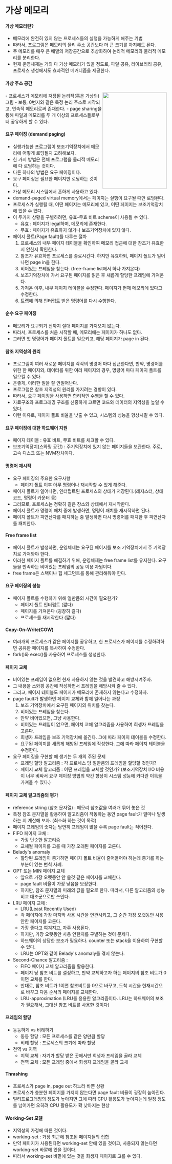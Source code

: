 # 가상 메모리
#### 가상 메모리란?
- 메모리에 완전히 있지 않는 프로세스들의 실행을 가능하게 해주는 기법
- 따라서, 프로그램은 메모리의 물리 주소 공간보다 더 큰 크기를 차지해도 된다.
- 주 메모리를 매우 큰 배열의 저장공간으로 추상화하여 논리적 메모리와 물리적 메모리를 분리한다.
- 현재 운영체제는 거의 다 가상 메모리가 있을 정도로, 파일 공유, 라이브러리 공유, 프로세스 생성에서도 효과적인 메커니즘을 제공한다.

#### 가상 주소 공간
<img src="https://user-images.githubusercontent.com/81418010/222339784-db079dc1-517c-4095-b7f7-7e78d362275d.png" height="300px" width="200px" align="right">
- 프로세스가 메모리에 저장된 논리적(혹은 가상의) 그림
- 보통, 0번지와 같은 특정 논리 주소로 시작되고, 연속적 메모리로써 존재한다.
- page sharing을 통해 파일과 메모리를 두 개 이상의 프로세스들로부터 공유하게 할 수 있다.

#### 요구 페이징 (demand paging)
- 실행가능한 프로그램이 보조기억장치에서 메모리에 어떻게 로딩될지 고려해보자.
- 한 가지 방법은 전체 프로그램을 물리적 메모리에 다 로딩하는 것이다.
- 다른 하나의 방법은 요구 페이징이다.
- 요구 페이징은 필요한 페이지만 로딩하는 것이다.
- 가상 메모리 시스템에서 흔하게 사용하고 있다.
- demand-paged virtual memory에서는 페이지는 실행이 요구될 때만 로딩된다.
- 프로세스가 실행될 때, 어떤 페이지는 메모리에 있고, 어떤 페이지는 보조기억장치에 있을 수 있다.
- 이 두가지 상황을 구별하려면, 유효-무효 비트 scheme이 사용될 수 있다.
  - 유효 : 페이지가 legal하며, 메모리에 존재한다. 
  - 무효 : 페이지가 유효하지 않거나 보조기억장치에 있지 않다.
- 페이지 폴트(Page fault)를 다루는 절차
  1. 프로세스의 내부 페이지 테이블을 확인하여 메모리 접근에 대한 참조가 유효한지 안한지 확인한다.
  2. 참조가 유효하면 프로세스를 종료시킨다. 하지만 유효하되, 페이지 폴트가 일어나면 page in을 한다.
  3. 비어있는 프레임을 찾는다. (free-frame list에서 하나 가져온다)
  4. 보조기억장치에 가서 요구된 페이지를 읽은 후 새롭게 할당한 프레임에 가져온다.  
  5. 가져온 이후, 내부 페이지 테이블을 수정한다. 페이지가 현재 메모리에 있다고 수정한다.
  6. 트랩에 의해 인터럽트 받은 명령어를 다시 수행한다.

#### 순수 요구 페이징 
- 메모리가 요구되기 전까지 절대 페이지를 가져오지 않는다.
- 따라서, 프로세스를 처음 시작할 때, 메모리에는 페이지가 하나도 없다.
- 그러면 첫 명령어가 페이지 폴트를 일으키고, 해당 페이지가 page in 된다.

#### 참조 지역성의 원리
- 프로그램이 여러 새로운 페이지를 각각의 명령어 마다 접근한다면, 
 만약, 명령어를 위한 한 페이지와, 데이터를 위한 여러 페이지의 경우, 명령어 마다 페이지 폴트를 일으킬 수 있다.
- 운좋게, 이러한 일을 잘 안일어난다.
- 프로그램은 참조 지역성의 원리를 가지려는 경향이 있다.
- 따라서, 요구 페이징을 사용하면 합리적인 수행을 할 수 있다.
- 자료구조와 프로그래밍 구조를 신중하게 고르면 코드와 데이터의 지역성을 높일 수 있다.
- 이런 이유로, 페이지 폴트 비율을 낮출 수 있고, 시스템의 성능을 향상시킬 수 있다.

#### 요구 페이징에 대한 하드웨어 지원
- 페이지 테이블 : 유효 비트, 무효 비트를 체크할 수 있다.
- 보조기억장치(스와핑 공간) : 주기억장치에 있지 않는 페이지들을 보관한다. 주로, 고속 디스크 또는 NVM장치이다.

#### 명령어 재시작
- 요구 페이징의 주요한 요구사항
  - 페이지 폴트 이후 아무 명령어나 재시작할 수 있게 해준다.
- 페이지 폴트가 일어나면, 인터럽트된 프로세스의 상태가 저장된다.(레지스터, 상태 코드, 명령어 카운터 등)
- 그러므로, 프로세스는 정확히 같은 장소와 상태에서 재시작한다.
- 페이지 폴트가 명령어 패치 중에 발생하면, 명령어 패치를 재시작하면 된다.
- 페이지 폴트가 피연산자를 패치하는 중 발생하면 다시 명령어를 패치한 후 피연산자를 패치한다.

#### Free frame list
- 페이지 폴트가 발생하면, 운영체제는 요구된 페이지를 보조 기억장치에서 주 기억장치로 가져와야 한다.
- 이러한 페이지 폴트를 해결하기 위해, 운영체제는 free frame list를 유지한다. 요구들을 만족하는 비어있는 프레임의 공동 이용 자원이다.
- free frame은 스택이나 힙 세그먼트를 통해 관리해줘야 한다.

#### 요구 페이징의 성능
- 페이지 폴트를 수행하기 위해 얼만큼의 시간이 필요한가?
  - 페이지 폴트 인터럽트 (짧다)
  - 페이지를 가져온다 (굉장히 길다)
  - 프로세스를 재시작한다 (짧다) 

#### Copy-On-Write(COW)
- 여러개의 프로세스가 같은 페이지를 공유하고, 한 프로세스가 페이지를 수정하려하면 공유한 페이지를 복사하여 수정한다. 
- fork()와 exec()를 사용하여 프로세스를 생성한다.

#### 페이지 교체
- 비어있는 프레임이 없으면 현재 사용하지 않는 것을 발견하고 해방시켜주자.
- 그 내용을 스와핑 공간에 작성하면서 프레임을 해방시켜 줄 수 있다.
- 그리고, 페이지 테이블도 페이지가 메모리에 존재하지 않는다고 수정하자.
- page fault가 발생하면 페이지 교체와 함께 일어나는 과정
  1. 보조 기억장치에서 요구된 페이지의 위치를 찾는다.
  2. 비어있는 프레임을 찾는다.
    - 만약 비어있으면, 그냥 사용한다.
    - 비어있는 프레임이 없으면, 페이치 교체 알고리즘을 사용하여 희생자 프레임을 고른다.
    - 희생자 프레임을 보조 기억장치에 옮긴다. 그에 따라 페이지 테이블을 수정한다.  
    - 요구된 페이지를 새롭게 해방된 프레임에 작성한다. 그에 따라 페이지 테이블을 수정한다.  
- 요구 페이징을 구현할 때 생기는 두 개의 주된 문제
  - 프레임 할당 알고리즘 : 각 프로세스 당 얼만큼의 프레임을 할당할 것인가?
  - 페이지 교체 알고리즘 : 어떤 프레임을 교체할 것인가? (보조기억장치 I/O 비용이 너무 비싸서
  요구 페이징 방법의 약간 향상이 시스템 성능에 커다란 이득을 가져올 수 있다.)

#### 페이지 교체 알고리즘의 평가
- reference string (참조 문자열) : 메모리 참조값을 여러개 묶어 놓은 것
- 특정 참조 문자열을 활용하여 알고리즘이 작동하는 동안 page fault가 얼마나 발생하는 지 계산해 보자. (최소화 하는 것이 목적)
- 페이지 프레임의 숫자는 당연히 프레임이 많을 수록 page fault는 적어진다.
- FIFO 페이지 교체 :
  - 가장 단순한 알고리즘
  - 교체될 페이지를 고를 때 가장 오래된 페이지를 고른다.
- Belady's anomaly
  - 할당된 프레임이 증가하면 페이지 폴트 비율이 줄어들어야 하는데 증가를 하는 부분이 있는 변칙 사례.
- OPT 또는 MIN 페이지 교체
  - 앞으로 가장 오랫동안 안 쓸것 같은 페이지를 교체한다.
  - page fault 비율이 가장 낮음을 보장한다. 
  - 하지만, 참조 문자열의 미래의 값을 필요로 한다. 따라서, 다른 알고리즘의 성능 비교 대조군으로만 쓰인다.
- LRU 페이지 교체 :
  - LRU(Least Recently Used)
  - 각 페이지에 가장 마지막 사용 시간을 연관시키고, 그 순간 가장 오랫동안 사용 안한 페이지를 고른다.
  - 가장 좋다고 여겨지고, 자주 사용된다.
  - 하지만, 가장 오랫동안 사용 안한지를 구별하는 것이 문제다.
  - 하드웨어의 상당한 보조가 필요하다. counter 또는 stack을 이용하여 구현할 수 있다. 
  - LRU는 OPT와 같이 Belady's anomaly를 겪지 않는다.
- Second-Chance 알고리즘 :
  - FIFO 페이지 교체 알고리즘을 활용한다.
  - 페이지 당 참조 비트를 설정하고, 만약 교체하고자 하는 페이지의 참조 비트가 0이면 교체를 한다.
  - 반대로, 참조 비트가 1이면 참조비트를 0으로 바꾸고, 도착 시간을 현재시간으로 바꾸고 다음 순서의 페이지를 교체한다.
  - LRU-approximation (LRU를 응용한 알고리즘이다. LRU는 하드웨어의 보조가 필요해서, 그대신 참조 비트를 사용한 것이다)

#### 프레임의 할당
- 동등하게 vs 비례하기
  - 동등 할당 : 모든 프로세스를 같은 양만큼 할당
  - 비례 할당 : 프로세스의 크기에 따라 할당
- 전역 vs 지역
  - 지역 교체 : 자기가 할당 받은 곳에서만 희생자 프레임을 골라 교체
  - 전역 교체 : 모든 프레임 중에서 희생자 프레임을 골라 교체

#### Thrashing
- 프로세스가 page in, page out 하느라 바쁜 상황
- 프로세스가 충분한 페이지를 가지지 않는다면 page fault 비율이 굉장히 높아진다.
- 멀티프로그래밍의 정도가 높아지면 그에 따라 CPU 활용도가 높아지는데 일정 정도를 넘어가면 오히려 CPU 활용도가 확 낮아지는 현상

#### Working-Set 모델
- 지역성의 가정에 따른 것이다.
- working-set : 가장 최근에 참조된 페이지들의 집합
- 만약 페이지가 사용된다면 working-set 안에 있을 것이고, 사용되지 않는다면 working-set 바깥에 있을 것이다.
- 따라서 working-set 바깥에 있는 것을 희생자 페이지로 고를 수 있다.
  

